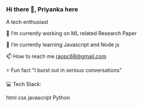 ### Hi there 👋, Priyanka here
A tech enthusiast

🔭 I’m currently working on ML related Research Paper

🌱 I’m currently learning Javascript and Node js

📫 How to reach me raopc68@gmail.com

⚡ Fun fact "I burst out in serious conversations"


💻 Tech Stack:


html css javascript 
Python

